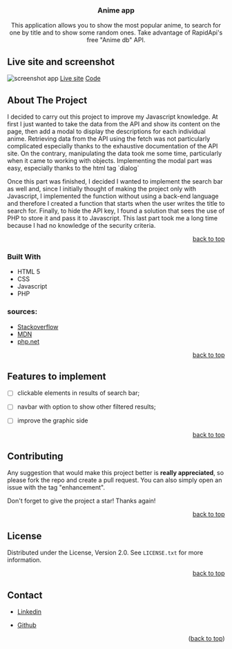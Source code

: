 <a  name="readme-top"></a>

<div  align="center">
<a  href="https://github.com/github_username/repo_name">
</a>
</div>
 
<h3  align="center">Anime app</h3>
<p  align="center">
This application allows you to show the most popular anime, to search for one by title and to show some random ones. Take advantage of RapidApi's free "Anime db" API.<p>

## Live site and screenshot

![screenshot app](https://assets.digitalocean.com/articles/alligator/boo.svg "anime app")
<a  href="http://anime-db.epizy.com/?i=1">Live site</a>
[Code](https://github.com/bubu2323/anime-db)

## About The Project

<p>I decided to carry out this project to improve my Javascript knowledge.
At first I just wanted to take the data from the API and show its content on the page, then add a modal to display the descriptions for each individual anime.
Retrieving data from the API using the fetch was not particularly complicated especially thanks to the exhaustive documentation of the API site. On the contrary, manipulating the data took me some time, particularly when it came to working with objects.
Implementing the modal part was easy, especially thanks to the html tag  `dialog`

Once this part was finished, I decided I wanted to implement the search bar as well and, since I initially thought of making the project only with Javascript, I implemented the function without using a back-end language and therefore I created a function that starts when the user writes the title to search for.
Finally, to hide the API key, I found a solution that sees the use of PHP to store it and pass it to Javascript. This last part took me a long time because I had no knowledge of the security criteria.</p>

<p  align="right"><a  href="#readme-top">back to top</a></p>

### Built With

- HTML 5
- CSS
- Javascript
- PHP

### sources:

- [Stackoverflow](https://stackoverflow.com)
- [MDN](https://developer.mozilla.org/en-US/)
- [php.net](https://www.php.net)

<p  align="right"><a  href="#readme-top">back to top</a></p>

## Features to implement

- [ ] clickable elements in results of search bar;
- [ ] navbar with option to show other filtered results;

- [ ] improve the graphic side
<p  align="right"><a  href="#readme-top">back to top</a></p>

<!-- CONTRIBUTING -->

## Contributing

Any suggestion that would make this project better is **really appreciated**, so please fork the repo and create a pull request. You can also simply open an issue with the tag "enhancement".

Don't forget to give the project a star! Thanks again!

<p  align="right"><a  href="#readme-top">back to top</a></p>

## License

Distributed under the License, Version 2.0. See `LICENSE.txt` for more information.

<p  align="right"><a  href="#readme-top">back to top</a></p>


<!-- CONTACT -->

## Contact

- [Linkedin](https://www.linkedin.com/in/carolina-tronci-a88970202)

- [Github](https://github.com/bubu2323/)

<p  align="right">(<a  href="#readme-top">back to top</a>)</p>
